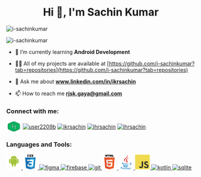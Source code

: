 <h1 align="center">Hi 👋, I'm Sachin Kumar</h1>

<p align="left"> <img src="https://komarev.com/ghpvc/?username=i-sachinkumar&label=Profile%20views&color=0e75b6&style=flat" alt="i-sachinkumar" /> </p>

<p align="left"><img src="https://github-profile-trophy.vercel.app/?username=i-sachinkumar" alt="i-sachinkumar" /> </p>

- 🌱 I’m currently learning **Android Development**

- 👨‍💻 All of my projects are available at [https://github.com/i-sachinkumar?tab=repositories](https://github.com/i-sachinkumar?tab=repositories)

- 💬 Ask me about **www.linkedin.com/in/ikrsachin**

- 📫 How to reach me **rjsk.gaya@gmail.com**

<h3 align="left">Connect with me:</h3>
<p align="left">
  
  
<a href="https://www.hackerrank.com/19b080022" target="blank"><img align="center" src="pngwing.com.png" alt="ihrsachin" height="30" width="40" /></a> 
<a href="https://www.leetcode.com/user2209b" target="blank"><img align="center" src="https://raw.githubusercontent.com/rahuldkjain/github-profile-readme-generator/master/src/images/icons/Social/leet-code.svg" alt="user2209b" height="30" width="40" /></a>
<a href="https://linkedin.com/in/ikrsachin" target="blank"><img align="center" src="https://raw.githubusercontent.com/rahuldkjain/github-profile-readme-generator/master/src/images/icons/Social/linked-in-alt.svg" alt="ikrsachin" height="30" width="40" /></a>
<a href="https://twitter.com/ihrsachin" target="blank"><img align="center" src="https://raw.githubusercontent.com/rahuldkjain/github-profile-readme-generator/master/src/images/icons/Social/twitter.svg" alt="ihrsachin" height="30" width="40" /></a>
<a href="https://instagram.com/ihrsachin" target="blank"><img align="center" src="https://raw.githubusercontent.com/rahuldkjain/github-profile-readme-generator/master/src/images/icons/Social/instagram.svg" alt="ihrsachin" height="30" width="40" /></a>

</p>

<h3 align="left">Languages and Tools:</h3>
<p align="left"> <a href="https://developer.android.com" target="_blank" rel="noreferrer"> <img src="https://raw.githubusercontent.com/devicons/devicon/master/icons/android/android-original-wordmark.svg" alt="android" width="40" height="40"/> </a> <a href="https://www.w3schools.com/css/" target="_blank" rel="noreferrer"> <img src="https://raw.githubusercontent.com/devicons/devicon/master/icons/css3/css3-original-wordmark.svg" alt="css3" width="40" height="40"/> </a> <a href="https://www.figma.com/" target="_blank" rel="noreferrer"> <img src="https://www.vectorlogo.zone/logos/figma/figma-icon.svg" alt="figma" width="40" height="40"/> </a> <a href="https://firebase.google.com/" target="_blank" rel="noreferrer"> <img src="https://www.vectorlogo.zone/logos/firebase/firebase-icon.svg" alt="firebase" width="40" height="40"/> </a> <a href="https://git-scm.com/" target="_blank" rel="noreferrer"> <img src="https://www.vectorlogo.zone/logos/git-scm/git-scm-icon.svg" alt="git" width="40" height="40"/> </a> <a href="https://www.w3.org/html/" target="_blank" rel="noreferrer"> <img src="https://raw.githubusercontent.com/devicons/devicon/master/icons/html5/html5-original-wordmark.svg" alt="html5" width="40" height="40"/> </a> <a href="https://www.java.com" target="_blank" rel="noreferrer"> <img src="https://raw.githubusercontent.com/devicons/devicon/master/icons/java/java-original.svg" alt="java" width="40" height="40"/> </a> <a href="https://developer.mozilla.org/en-US/docs/Web/JavaScript" target="_blank" rel="noreferrer"> <img src="https://raw.githubusercontent.com/devicons/devicon/master/icons/javascript/javascript-original.svg" alt="javascript" width="40" height="40"/> </a> <a href="https://kotlinlang.org" target="_blank" rel="noreferrer"> <img src="https://www.vectorlogo.zone/logos/kotlinlang/kotlinlang-icon.svg" alt="kotlin" width="40" height="40"/> </a> <a href="https://www.sqlite.org/" target="_blank" rel="noreferrer"> <img src="https://www.vectorlogo.zone/logos/sqlite/sqlite-icon.svg" alt="sqlite" width="40" height="40"/> </a> </p>


